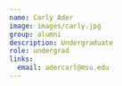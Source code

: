 ```yaml
---
name: Carly Ader
image: images/carly.jpg
group: alumni
description: Undergraduate
role: undergrad
links:
  email: adercarl@msu.edu
---
```

